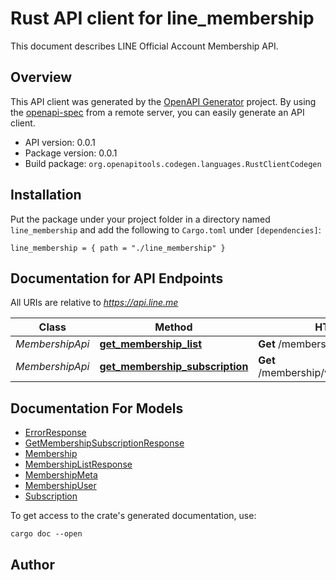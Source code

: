 # Rust API client for line_membership

This document describes LINE Official Account Membership API.


## Overview

This API client was generated by the [OpenAPI Generator](https://openapi-generator.tech) project.  By using the [openapi-spec](https://openapis.org) from a remote server, you can easily generate an API client.

- API version: 0.0.1
- Package version: 0.0.1
- Build package: `org.openapitools.codegen.languages.RustClientCodegen`

## Installation

Put the package under your project folder in a directory named `line_membership` and add the following to `Cargo.toml` under `[dependencies]`:

```
line_membership = { path = "./line_membership" }
```

## Documentation for API Endpoints

All URIs are relative to *https://api.line.me*

Class | Method | HTTP request | Description
------------ | ------------- | ------------- | -------------
*MembershipApi* | [**get_membership_list**](docs/MembershipApi.md#get_membership_list) | **Get** /membership/v1/list | 
*MembershipApi* | [**get_membership_subscription**](docs/MembershipApi.md#get_membership_subscription) | **Get** /membership/v1/subscription/{userId} | 


## Documentation For Models

 - [ErrorResponse](docs/ErrorResponse.md)
 - [GetMembershipSubscriptionResponse](docs/GetMembershipSubscriptionResponse.md)
 - [Membership](docs/Membership.md)
 - [MembershipListResponse](docs/MembershipListResponse.md)
 - [MembershipMeta](docs/MembershipMeta.md)
 - [MembershipUser](docs/MembershipUser.md)
 - [Subscription](docs/Subscription.md)


To get access to the crate's generated documentation, use:

```
cargo doc --open
```

## Author



